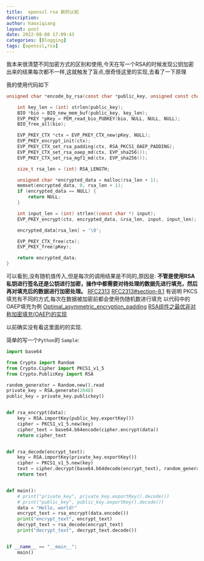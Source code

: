 ```yaml
---
title:  openssl rsa 新的认知
description:
author: haoxiqiang
layout: post
date: 2022-08-08 17:09:43
categories: [Blogging]
tags: [openssl,rsa]
---
```


我本来很清楚不同加密方式的区别和使用,今天在写一个RSA的时候发现公钥加密出来的结果每次都不一样,这就触发了盲点,很奇怪这里的实现,去看了一下原理

我的使用代码如下

```c
unsigned char *encode_by_rsa(const char *public_key, unsigned const char *input) {

    int key_len = (int) strlen(public_key);
    BIO *bio = BIO_new_mem_buf(public_key, key_len);
    EVP_PKEY *pKey = PEM_read_bio_PUBKEY(bio, NULL, NULL, NULL);
    BIO_free_all(bio);

    EVP_PKEY_CTX *ctx = EVP_PKEY_CTX_new(pKey, NULL);
    EVP_PKEY_encrypt_init(ctx);
    EVP_PKEY_CTX_set_rsa_padding(ctx, RSA_PKCS1_OAEP_PADDING);
    EVP_PKEY_CTX_set_rsa_oaep_md(ctx, EVP_sha256());
    EVP_PKEY_CTX_set_rsa_mgf1_md(ctx, EVP_sha256());

    size_t rsa_len = (int) RSA_LENGTH;

    unsigned char *encrypted_data = malloc(rsa_len + 1);
    memset(encrypted_data, 0, rsa_len + 1);
    if (encrypted_data == NULL) {
        return NULL;
    }

    int input_len = (int) strlen((const char *) input);
    EVP_PKEY_encrypt(ctx, encrypted_data, &rsa_len, input, input_len);

    encrypted_data[rsa_len] = '\0';

    EVP_PKEY_CTX_free(ctx);
    EVP_PKEY_free(pKey);

    return encrypted_data;
}
```
可以看到,没有随机值传入,但是每次的调用结果是不同的,原因是:
**不管是使用RSA私钥进行签名还是公钥进行加密，操作中都需要对待处理的数据先进行填充，然后再对填充后的数据进行加密处理。**
[RFC2313](https://www.rfc-editor.org/rfc/rfc2313.html)
[RFC2313#section-8.1](https://www.rfc-editor.org/rfc/rfc2313.html#section-8.1)
有说明 PKCS 填充有不同的方式,每次在数据被加密前都会使用伪随机数进行填充
以代码中的OAEP填充为例 [Optimal_asymmetric_encryption_padding](https://en.wikipedia.org/wiki/Optimal_asymmetric_encryption_padding)
[RSA组件之最优非对称加密填充(OAEP)的实现](https://blog.csdn.net/guyongqiangx/article/details/121055655)

以前确实没有看这里面的的实现.

简单的写一个`Python`的 `Sample`:
```python
import base64

from Crypto import Random
from Crypto.Cipher import PKCS1_v1_5
from Crypto.PublicKey import RSA

random_generator = Random.new().read
private_key = RSA.generate(2048)
public_key = private_key.publickey()


def rsa_encrypt(data):
    key = RSA.importKey(public_key.exportKey())
    cipher = PKCS1_v1_5.new(key)
    cipher_text = base64.b64encode(cipher.encrypt(data))
    return cipher_text


def rsa_decode(encrypt_text):
    key = RSA.importKey(private_key.exportKey())
    cipher = PKCS1_v1_5.new(key)
    text = cipher.decrypt(base64.b64decode(encrypt_text), random_generator)
    return text


def main():
    # print("private_key", private_key.exportKey().decode())
    # print("public_key", public_key.exportKey().decode())
    data = "Hello, world!"
    encrypt_text = rsa_encrypt(data.encode())
    print("encrypt_text", encrypt_text)
    decrypt_text = rsa_decode(encrypt_text)
    print("decrypt_text", decrypt_text.decode())


if __name__ == "__main__":
    main()

```